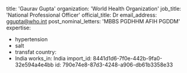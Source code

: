 title: 'Gaurav Gupta'
organization: 'World Health Organization'
job_title: 'National Professional Officer'
official_title: Dr
email_address: ggupta@who.int
post_nominal_letters: 'MBBS PGDHHM AFIH PGDDM'
expertise:
  - hypertension
  - salt
  - transfat
country:
  - India
works_in: India
import_id: 8441d1d6-7f0e-442b-9fa0-32e594a4e4bb
id: 790e74e8-87d3-4248-a906-db61b3358e33
